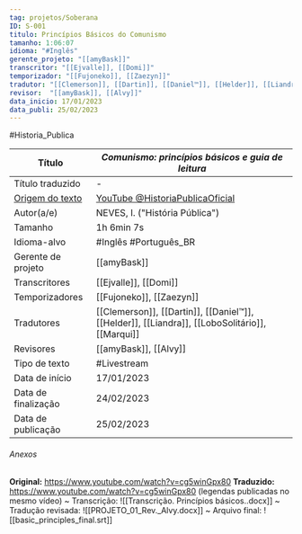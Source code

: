 ```yaml
---
tag: projetos/Soberana
ID: S-001
titulo: Princípios Básicos do Comunismo
tamanho: 1:06:07
idioma: "#Inglês"
gerente_projeto: "[[amyBask]]"
transcritor: "[[Ejvalle]], [[Domi]]"
temporizador: "[[Fujoneko]], [[Zaezyn]]"
tradutor: "[[Clemerson]], [[Dartin]], [[Daniel™]], [[Helder]], [[Liandra]], [[LoboSolitário]], [[Marqui]]"
revisor:  "[[amyBask]], [[Alvy]]"
data_inicio: 17/01/2023
data_publi: 25/02/2023
---
```

#Historia_Publica

| Título              | _Comunismo: princípios básicos e guia de leitura_                                                | 
| ------------------- | ---------------------------------------------------------------------------------------------- |
| Título traduzido    | -                                                                                              |
| [Origem do texto](https://youtu.be/cg5winGpx80)     | [YouTube @HistoriaPublicaOficial](https://youtu.be/cg5winGpx80)                                                              |
| Autor(a/e)          | NEVES, I. ("História Pública")                                                                 |
| Tamanho             | 1h 6min 7s                                                                                     |
| Idioma-alvo         | #Inglês #Português_BR                                                                         |
| Gerente de projeto  | [[amyBask]]                                                                                        |
| Transcritores       | [[Ejvalle]], [[Domi]]                                                                                  |
| Temporizadores      | [[Fujoneko]], [[Zaezyn]]                                                                               |
| Tradutores          | [[Clemerson]], [[Dartin]], [[Daniel™]], [[Helder]], [[Liandra]], [[LoboSolitário]], [[Marqui]]                             |
| Revisores           | [[amyBask]], [[Alvy]]                                                                                  |
| Tipo de texto       | #Livestream                                                                                    |
| Data de início      | 17/01/2023                                                                                     |
| Data de finalização | 24/02/2023                                                                                     |
| Data de publicação  | 25/02/2023                                                                                     |

###### Anexos
**Original:** https://www.youtube.com/watch?v=cg5winGpx80
**Traduzido:** https://www.youtube.com/watch?v=cg5winGpx80 (legendas publicadas no mesmo vídeo)
~ Transcrição:
![[Transcrição. Princípios básicos..docx]]
~ Tradução revisada:
![[PROJETO_01_Rev._Alvy.docx]]
~ Arquivo final:
![[basic_principles_final.srt]]